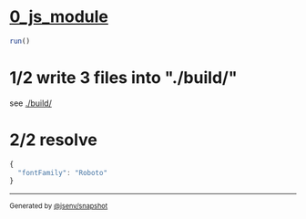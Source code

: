 # [0_js_module](../../preload_local_font_build_2.test.mjs#L27)

```js
run()
```

# 1/2 write 3 files into "./build/"

see [./build/](./build/)

# 2/2 resolve

```js
{
  "fontFamily": "Roboto"
}
```

---

<sub>
  Generated by <a href="https://github.com/jsenv/core/tree/main/packages/independent/snapshot">@jsenv/snapshot</a>
</sub>
